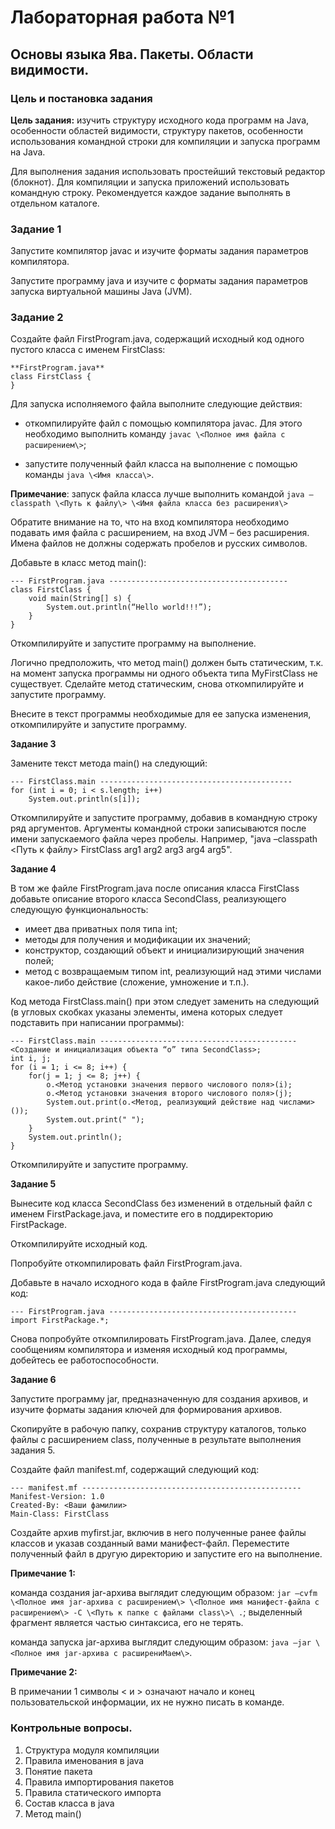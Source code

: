 # **Лабораторная работа №1**

## **Основы языка Ява. Пакеты. Области видимости.**

### Цель и постановка задания

**Цель задания:** изучить структуру исходного кода программ на Java, особенности областей видимости, структуру пакетов, особенности использования командной строки для компиляции и запуска программ на Java.

Для выполнения задания использовать простейший текстовый редактор (блокнот). Для компиляции и запуска приложений использовать командную строку. Рекомендуется каждое задание выполнять в отдельном каталоге.

### **Задание 1** 

Запустите компилятор javac и изучите форматы задания параметров компилятора.

Запустите программу java и изучите с форматы задания параметров запуска виртуальной машины Java (JVM).

### **Задание 2**

Создайте файл FirstProgram.java, содержащий исходный код одного пустого класса с именем FirstClass:
```
**FirstProgram.java**
class FirstClass {
}
```

Для запуска исполняемого файла выполните следующие действия:

- откомпилируйте файл с помощью компилятора javac. Для этого необходимо выполнить команду `javac \<Полное имя файла с расширением\>`;

- запустите полученный файл класса на выполнение с помощью команды `java \<Имя класса\>`.

**Примечание**: запуск файла класса лучше выполнить командой
`java –classpath \<Путь к файлу\> \<Имя файла класса без расширения\>`

Обратите внимание на то, что на вход компилятора необходимо подавать имя файла с расширением, на вход JVM – без расширения. Имена файлов не должны содержать пробелов и русских символов.

Добавьте в класс метод main():

```
--- FirstProgram.java ----------------------------------------
class FirstClass {
	void main(String[] s) {
		System.out.println(“Hello world!!!”);
	}
}
```
Откомпилируйте и запустите программу на выполнение.

Логично предположить, что метод main() должен быть статическим, т.к. на момент запуска программы ни одного объекта типа MyFirstClass не существует. Сделайте метод статическим, снова откомпилируйте и запустите программу.

Внесите в текст программы необходимые для ее запуска изменения, откомпилируйте и запустите программу.

**Задание 3**

Замените текст метода main() на следующий:

```
--- FirstClass.main -------------------------------------------
for (int i = 0; i < s.length; i++)
	System.out.println(s[i]);
```

Откомпилируйте и запустите программу, добавив в командную строку ряд аргументов. Аргументы командной строки записываются после имени запускаемого файла через пробелы. Например, "java –classpath \<Путь к файлу\> FirstClass arg1 arg2 arg3 arg4 arg5".

**Задание 4**

В том же файле FirstProgram.java после описания класса FirstClass добавьте описание второго класса SecondClass, реализующего следующую функциональность:

- имеет два приватных поля типа int;
- методы для получения и модификации их значений;
- конструктор, создающий объект и инициализирующий значения полей;
- метод с возвращаемым типом int, реализующий над этими числами какое-либо действие (сложение, умножение и т.п.).

Код метода FirstClass.main() при этом следует заменить на следующий (в угловых скобках указаны элементы, имена которых следует подставить при написании программы):

```
--- FirstClass.main --------------------------------------------
<Создание и инициализация объекта “o” типа SecondClass>;
int i, j;
for (i = 1; i <= 8; i++) {
	for(j = 1; j <= 8; j++) {
		o.<Метод установки значения первого числового поля>(i);
		o.<Метод установки значения второго числового поля>(j);
		System.out.print(o.<Метод, реализующий действие над числами>());
		System.out.print(" ");
	}
	System.out.println();
}
```

Откомпилируйте и запустите программу.

**Задание 5**

Вынесите код класса SecondClass без изменений в отдельный файл с именем FirstPackage.java, и поместите его в поддиректорию FirstPackage.

Откомпилируйте исходный код.

Попробуйте откомпилировать файл FirstProgram.java.

Добавьте в начало исходного кода в файле FirstProgram.java следующий код:

```
--- FirstProgram.java ------------------------------------------
import FirstPackage.*;
```

Снова попробуйте откомпилировать FirstProgram.java. Далее, следуя сообщениям компилятора и изменяя исходный код программы, добейтесь ее работоспособности.

**Задание 6**

Запустите программу jar, предназначенную для создания архивов, и изучите форматы задания ключей для формирования архивов.

Скопируйте в рабочую папку, сохранив структуру каталогов, только файлы с расширением class, полученные в результате выполнения задания 5.

Создайте файл manifest.mf, содержащий следующий код:

```
--- manifest.mf -------------------------------------------------
Manifest-Version: 1.0
Created-By: <Ваши фамилии>
Main-Class: FirstClass
```

Создайте архив myfirst.jar, включив в него полученные ранее файлы классов и указав созданный вами манифест-файл. Переместите полученный файл в другую директорию и запустите его на выполнение.

**Примечание 1:**

команда создания jar-архива выглядит следующим образом: `jar –cvfm \<Полное имя jar-архива с расширением\> \<Полное имя манифест-файла с расширением\> -C \<Путь к папке с файлами class\>\ .`; выделенный фрагмент является частью синтаксиса, его не терять.

команда запуска jar-архива выглядит следующим образом: `java –jar \<Полное имя jar-архива с расширениMaем\>`.

**Примечание 2:**

В примечании 1 символы \< и \> означают начало и конец пользовательской информации, их не нужно писать в команде.

### Контрольные вопросы.

1. Структура модуля компиляции
2. Правила именования в java
3. Понятие пакета
4. Правила импортирования пакетов
5. Правила статического импорта
6. Состав класса в java
7. Метод main()